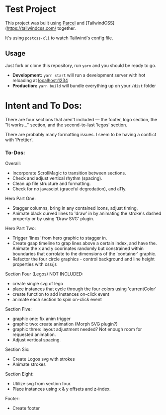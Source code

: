 # Test Project
This project was built using [Parcel](https://parceljs.org/) and [TailwindCSS](https://tailwindcss.com/ together.

It's using `postcss-cli` to watch Tailwind's config file.

## Usage

Just fork or clone this repository, run `yarn` and you should be ready to go.

- **Development:**
  `yarn start` will run a development server with hot reloading at <localhost:1234>
- **Production:**
  `yarn build` will bundle everything up on your `/dist` folder

# Intent and To Dos:
There are four sections that aren't included — the footer, logo section, the "It works..." section, and the second-to-last 'legos' section.

There are probably many formatting issues. I seem to be having a conflict with 'Prettier'.

### To-Dos:
Overall:
- Incorporate ScrollMagic to transition between sections.
- Check and adjust vertical rhythm (spacing).
- Clean up file structure and formatting.
- Check for no javascipt (graceful degredation), and a11y.

Hero Part One: 
- Stagger columns, bring in any contained icons, adjust timing,
- Animate black curved lines to 'draw' in by animating the stroke's dashed property or by using 'Draw SVG' plugin.

Hero Part Two: 
- Trigger 'lines' from hero graphic to stagger in. 
- Create gsap timeline to grap lines above a certain index, and have the. Animate the x and y coorinates randomly but constrained within boundaries that corrolate to the dimensions of the 'container' graphic. 
- Refactor the four circle graphics - control background and line height properties with css/js

Section Four (Legos) NOT INCLUDED: 
- create single svg of lego
- place instances that cycle through the four colors using 'currentColor'
- create function to add instances on-click event
- animate each section to spin on-click event

Section Five: 
- graphic one: fix anim trigger 
- graphic two: create animation (Morph SVG plugin?) 
- graphic three: layout adjustment needed? Not enough room for requested animation. 
- Adjust vertical spacing. 


Section Six: 
- Create Logos svg with strokes 
- Animate strokes

Section Eight: 
- Utilize svg from section four.
- Place instances using x & y offsets and z-index.

Footer: 
- Create footer
